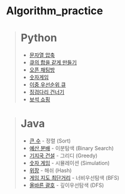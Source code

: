 # Algorithm_practice

> # Python
>- [문자열 압축](https://github.com/PLAYseung/Algorithm_practice/tree/main/sameQue)
>- [큐의 합을 같게 만들기](https://github.com/PLAYseung/Algorithm_practice/tree/main/zipString)
>- [오픈 채팅방](https://github.com/PLAYseung/Algorithm_practice/tree/main/openChat)
>- [숫자게임](https://github.com/PLAYseung/Algorithm_practice/tree/main/numberGame)
>- [이중 우선순위 큐](/heapSort/)
>- [징검다리 건너기](/steppingStone/)
>- [보석 쇼핑](/shoppingJewel/)

># Java
>- [큰 수](/bigNumber/) - 정렬 (Sort)
>- [예산 분배](/budget/) - 이분탐색 (Binary Search)
>- [기지국 건설](/build_baseStation/) - 그리디 (Greedy)
>- [숫자 게임](/numberGame_java/) - 시뮬레이션 (Simulation)
>- [위장](/Spy/) - 해쉬 (Hash)
>- [게임 지도 최단거리](/GameMap/) - 너비우선탐색 (BFS)
>- [올바른 괄호](/correctBracket/) - 깊이우선탐색 (DFS)